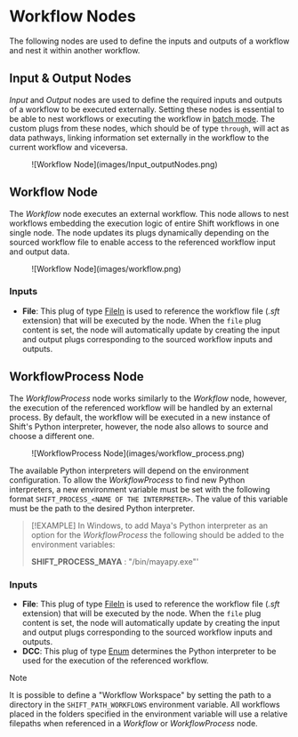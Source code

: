 # Workflow Nodes
The following nodes are used to define the inputs and outputs of a workflow and nest it within another workflow.

## Input & Output Nodes
*Input* and *Output* nodes are used to define the required inputs and outputs of a workflow to be executed externally. Setting these nodes is essential to be able to nest workflows or executing the workflow in [batch mode](../../getting_started/basics/batch.md). The custom plugs from these nodes, which should be of type `through`, will act as data pathways, linking information set externally in the workflow to the current workflow and viceversa. 

<figure markdown>
    ![Workflow Node](images/Input_outputNodes.png)
</figure>

## Workflow Node
The *Workflow* node executes an external workflow. This node allows to nest workflows embedding the execution logic of entire Shift workflows in one single node. The node updates its plugs dynamically depending on the sourced workflow file to enable access to the referenced workflow input and output data.

<figure markdown>
    ![Workflow Node](images/workflow.png)
</figure>

### Inputs

- **File**: This plug of type [FileIn](../nodes/#plugs) is used to reference the workflow file (*.sft* extension) that will be executed by the node. When the `file` plug content is set, the node will automatically update by creating the input and output plugs corresponding to the sourced workflow inputs and outputs.

## WorkflowProcess Node

The *WorkflowProcess* node works similarly to the *Workflow* node, however, the execution of the referenced workflow will be handled by an external process. By default, the workflow will be executed in a new instance of Shift's Python interpreter, however, the node also allows to source and choose a different one. 

<figure markdown>
    ![WorkflowProcess Node](images/workflow_process.png)
</figure>

The available Python interpreters will depend on the environment configuration. To allow the *WorkflowProcess* to find new Python interpreters, a new environment variable must be set with the following format `SHIFT_PROCESS_<NAME OF THE INTERPRETER>`. The value of this variable must be the path to the desired Python interpreter.

>[!EXAMPLE]
> In Windows, to add Maya's Python interpreter as an option for the *WorkflowProcess* the following should be added to the environment variables:
> 
> **SHIFT_PROCESS_MAYA** : "<MAYA INSTALLATION FOLDER>/bin/mayapy.exe"'

### Inputs
- **File**: This plug of type [FileIn](../nodes/#plugs) is used to reference the workflow file (*.sft* extension) that will be executed by the node. When the `file` plug content is set, the node will automatically update by creating the input and output plugs corresponding to the sourced workflow inputs and outputs.
- **DCC**: This plug of type [Enum](../nodes/#plugs) determines the Python interpreter to be used for the execution of the referenced workflow.

>[!NOTE]
> It is possible to define a "Workflow Workspace" by setting the path to a directory in the `SHIFT_PATH_WORKFLOWS` environment variable. All workflows placed in the folders specified in the environment variable will use a relative filepaths when referenced in a *Workflow* or *WorkflowProcess* node. 

<!-- ### Examples

This section is reserved to an example video of how to use the Workflow nodes.

 -->